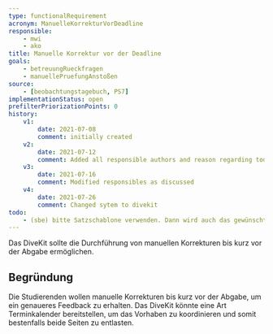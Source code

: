 ```yaml
---
type: functionalRequirement
acronym: ManuelleKorrekturVorDeadline
responsible:
    - mwi
    - ako
title: Manuelle Korrektur vor der Deadline
goals:
    - betreuungRueckfragen
    - manuellePruefungAnstoßen
source:
    - [beobachtungstagebuch, PS7]
implementationStatus: open
prefilterPriorizationPoints: 0
history:
    v1:
        date: 2021-07-08
        comment: initially created
    v2:
        date: 2021-07-12
        comment: Added all responsible authors and reason regarding todo
    v3:
        date: 2021-07-16
        comment: Modified responsibles as discussed
    v4:
        date: 2021-07-26
        comment: Changed sytem to divekit
todo:
    - (sbe) bitte Satzschablone verwenden. Dann wird auch das gewünscht Feature klarer. Wenn das Requirement einen Terminkalender fordert, dann sollte das auch so in der Formulierung, im Titel und in der Begründung stehen.
---
```


Das DiveKit sollte die Durchführung von manuellen Korrekturen bis kurz vor der Abgabe ermöglichen.

## Begründung
Die Studierenden wollen manuelle Korrekturen bis kurz vor der Abgabe, um ein genaueres Feedback zu erhalten. Das DiveKit könnte eine Art Terminkalender bereitstellen, um das Vorhaben zu koordinieren und somit bestenfalls beide Seiten zu entlasten.
